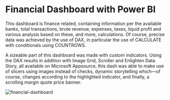 # Financial Dashboard with Power BI

This dashboard is finance related, containing information per the available banks, total transactions,  brute revenue, expenses, taxes, liquid profit and various analysis based on these, and more, calculations. Of course, precise data was achieved by the use of DAX, in particular the use of CALCULATE with conditionals using COUNTROWS.

A sizeable part of this dashboard was made with custom indicators. Using the DAX results in addition with Image Grid, Scroller and Enlighten Data Story, all available on Microsoft Appsource, this dash was able to make use of slicers using images instead of checks, dynamic storytelling which—of course, changes according to the highlighted indicator, and finally, a scrolling margin quote price banner.

![financial-dashboard](https://github.com/user-attachments/assets/8c13b72b-982d-4e94-8307-170203eedb38)

